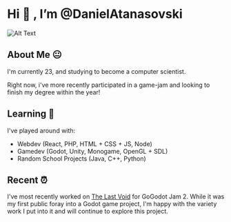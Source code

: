 # Hi 👋 , I’m @DanielAtanasovski

![Alt Text](https://media.giphy.com/media/w7mLEAMcpjrpe/giphy.gif)

## About Me 😐

I'm currently 23, and studying to become a computer scientist. 

Right now, i've more recently participated in a game-jam and looking to finish my degree within the year!

## Learning 📖

I've played around with:
- Webdev (React, PHP, HTML + CSS + JS, Node)
- Gamedev (Godot, Unity, Monogame, OpenGL + SDL)
- Random School Projects (Java, C++, Python)

## Recent ⏰

I've most recently worked on [The Last Void](https://justdevdan.itch.io/the-last-void) for GoGodot Jam 2. While it was my first public foray into a Godot game project,
I'm happy with the variety work I put into it and will continue to explore this project.
